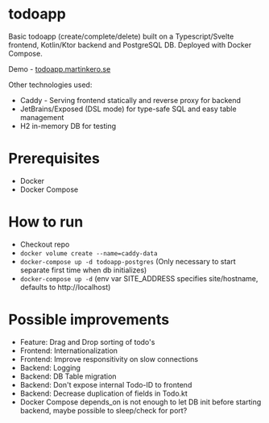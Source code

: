# todoapp

Basic todoapp (create/complete/delete) built on a Typescript/Svelte frontend, Kotlin/Ktor backend and PostgreSQL DB. Deployed with Docker Compose.

Demo - [todoapp.martinkero.se](https://todoapp.martinkero.se)

Other technologies used:
- Caddy - Serving frontend statically and reverse proxy for backend
- JetBrains/Exposed (DSL mode) for type-safe SQL and easy table management
- H2 in-memory DB for testing

# Prerequisites
- Docker
- Docker Compose

# How to run
- Checkout repo
- `docker volume create --name=caddy-data`
- `docker-compose up -d todoapp-postgres` (Only necessary to start separate first time when db initializes)
- `docker-compose up -d` (env var SITE_ADDRESS specifies site/hostname, defaults to http://localhost)


# Possible improvements
- Feature: Drag and Drop sorting of todo's
- Frontend: Internationalization
- Frontend: Improve responsitivity on slow connections
- Backend: Logging
- Backend: DB Table migration
- Backend: Don't expose internal Todo-ID to frontend
- Backend: Decrease duplication of fields in Todo.kt
- Docker Compose depends_on is not enough to let DB init before starting backend, maybe possible to sleep/check for port?
